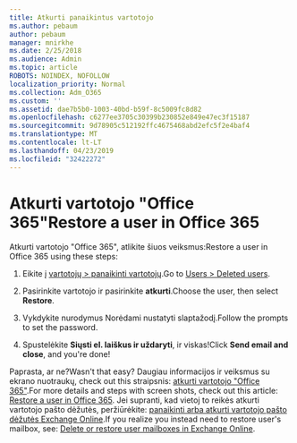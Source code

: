 ```yaml
---
title: Atkurti panaikintus vartotojo
ms.author: pebaum
author: pebaum
manager: mnirkhe
ms.date: 2/25/2018
ms.audience: Admin
ms.topic: article
ROBOTS: NOINDEX, NOFOLLOW
localization_priority: Normal
ms.collection: Adm_O365
ms.custom: ''
ms.assetid: dae7b5b0-1003-40bd-b59f-8c5009fc8d82
ms.openlocfilehash: c6277ee3705c30399b230852e849e47ec3f15187
ms.sourcegitcommit: 9d78905c512192ffc4675468abd2efc5f2e4baf4
ms.translationtype: MT
ms.contentlocale: lt-LT
ms.lasthandoff: 04/23/2019
ms.locfileid: "32422272"
---
```

# <a name="restore-a-user-in-office-365"></a><span data-ttu-id="fbd84-102">Atkurti vartotojo "Office 365"</span><span class="sxs-lookup"><span data-stu-id="fbd84-102">Restore a user in Office 365</span></span>

<span data-ttu-id="fbd84-103">Atkurti vartotojo "Office 365", atlikite šiuos veiksmus:</span><span class="sxs-lookup"><span data-stu-id="fbd84-103">Restore a user in Office 365 using these steps:</span></span>
  
1. <span data-ttu-id="fbd84-104">Eikite į [vartotojų \> panaikinti vartotojų](https://admin.microsoft.com/adminportal/home#/deletedusers).</span><span class="sxs-lookup"><span data-stu-id="fbd84-104">Go to [Users \> Deleted users](https://admin.microsoft.com/adminportal/home#/deletedusers).</span></span>
    
2. <span data-ttu-id="fbd84-105">Pasirinkite vartotojo ir pasirinkite **atkurti**.</span><span class="sxs-lookup"><span data-stu-id="fbd84-105">Choose the user, then select **Restore**.</span></span>
    
3. <span data-ttu-id="fbd84-106">Vykdykite nurodymus Norėdami nustatyti slaptažodį.</span><span class="sxs-lookup"><span data-stu-id="fbd84-106">Follow the prompts to set the password.</span></span>
    
4. <span data-ttu-id="fbd84-107">Spustelėkite **Siųsti el. laiškus ir uždaryti**, ir viskas!</span><span class="sxs-lookup"><span data-stu-id="fbd84-107">Click **Send email and close**, and you're done!</span></span>
    

<span data-ttu-id="fbd84-108">Paprasta, ar ne?</span><span class="sxs-lookup"><span data-stu-id="fbd84-108">Wasn't that easy?</span></span> <span data-ttu-id="fbd84-109">Daugiau informacijos ir veiksmus su ekrano nuotraukų, check out this straipsnis: [atkurti vartotojo "Office 365"](https://support.office.com/article/2c261e42-5dd1-48b0-845f-2a016d29cfc1.aspx).</span><span class="sxs-lookup"><span data-stu-id="fbd84-109">For more details and steps with screen shots, check out this article: [Restore a user in Office 365](https://support.office.com/article/2c261e42-5dd1-48b0-845f-2a016d29cfc1.aspx).</span></span> <span data-ttu-id="fbd84-110">Jei supranti, kad vietoj to reikės atkurti vartotojo pašto dėžutės, peržiūrėkite: [panaikinti arba atkurti vartotojo pašto dėžutės Exchange Online](https://docs.microsoft.com/exchange/recipients-in-exchange-online/delete-or-restore-mailboxes).</span><span class="sxs-lookup"><span data-stu-id="fbd84-110">If you realize you instead need to restore user's mailbox, see: [Delete or restore user mailboxes in Exchange Online](https://docs.microsoft.com/exchange/recipients-in-exchange-online/delete-or-restore-mailboxes).</span></span>